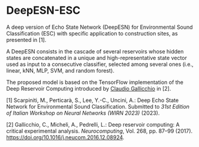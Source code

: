 # DeepESN-ESC
A deep version of Echo State Network (DeepESN) for Environmental Sound Classification (ESC) with specific application to construction sites, as presented in [1].

A DeepESN consists in the cascade of several reservoirs whose hidden states are concatenated in a unique and high-representative state vector used as input to a consecutive classifier, selected among several ones (i.e., linear, kNN, MLP, SVM, and random forest).

The proposed model is based on the TensorFlow implementation of the Deep Reservoir Computing introduced by [Claudio Gallicchio](https://github.com/gallicch/DeepRC-TF) in [2].


[1] Scarpiniti, M., Perticarà, S., Lee, Y.-C., Uncini, A.: Deep Echo State Network for Environmental Sound Classification. Submitted to *31st Edition of Italian Workshop on Neural Networks (WIRN 2023)* (2023).

[2] Gallicchio, C., Micheli, A., Pedrelli, L.: Deep reservoir computing: A critical experimental analysis. *Neurocomputing*, Vol. 268, pp. 87–99 (2017). https://doi.org/10.1016/j.neucom.2016.12.08924.
